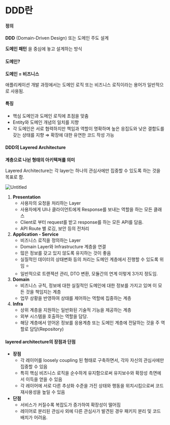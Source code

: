 # DDD란

#### 정의

**DDD** (Domain-Driven Design) 또는 도메인 주도 설계

**도메인 패턴** 을 중심에 놓고 설계하는 방식

#### 도메인?

**도메인 = 비즈니스**

애플리케이션 개발 과정에서는 도메인 로직 또는 비즈니스 로직이라는 용어가 일반적으로 사용됨.

#### 특징

* 핵심 도메인과 도메인 로직에 초점을 맞춤
* Entity와 도메인 개념의 일치를 지향
* 각 도메인은 서로 협력하지만 책임과 역할이 명확하며 높은 응집도와 낮은 결합도를 갖는 상태를 지향 ⇒ 확장에 대한 유연한 코드 작성 가능

#### DDD의 Layered Architecture

**계층으로 나뉜 형태의 아키텍쳐를 의미**

Layered Architecture는 각 layer는 하나의 관심사에만 집중할 수 있도록 하는 것을 목표로 함.

![Untitled](https://prod-files-secure.s3.us-west-2.amazonaws.com/2c28fe0b-80dd-45ba-ab65-c38e14b030bb/0c23220a-bc00-4a3e-b725-3330932269b2/Untitled.png)

1. **Presentation**
   * 사용자의 요청을 처리하는 Layer
   * 사용자에게 UI나 클라이언트에게 Response를 보내는 역할을 하는 모든 클래스
   * Client로 부터 request를 받고 response를 하는 모든 API를 담음.
   * API Route 별 로깅, 보안 등의 전처리
2. **Application - Service**
   * 비즈니스 로직을 정의하는 Layer
   * Domain Layer와 Infrastructure 계층을 연결
   * 많은 정보를 갖고 있지 않도록 유지하는 것이 좋음
   * 실질적인 데이터의 상태변화 등의 처리는 도메인 계층에서 진행할 수 있도록 위임 ⭐
   * 일반적으로 트랜젝션 관리, DTO 변환, 모듈간의 연계 이렇게 3가지 정도임.
3. **Domain**
   * 비즈니스 규칙, 정보에 대한 실질적인 도메인에 대한 정보를 가지고 있며 이 모든 것을 책임지는 계층
   * 업무 상황을 반영하여 상태를 제어하는 역할에 집중하는 계층
4. **Infra**
   * 상위 계층을 지원하는 일반화된 기술적 기능을 제공하는 계층
   * 외부 시스템을 호출하는 역할을 담당.
   * 해당 계층에서 얻어온 정보를 응용계층 또는 도메인 계층에 전달하는 것을 주 역할로 담당(Repository)

#### layered architecture의 장점과 단점

* **장점**
  * 각 레이어를 loosely coupling 된 형태로 구축하면서, 각자 자신의 관심사에만 집중할 수 있음
  * 특히 핵심 비즈니스 로직을 순수하게 유지함으로써 유지보수와 확장성 측면에서 이득을 얻을 수 있음
  * 각 레이어에 서로 다른 추상화 수준을 가진 상태와 행동을 위치시킴으로써 코드 재사용성을 높일 수 있음
* **단점**
  * 서비스가 커질수록 복잡도가 증가하여 확장성이 떨어짐
  * 레이어로 분리된 관심사 외에 다른 관심사가 발견된 경우 패키지 분리 및 코드 배치가 어려움.
